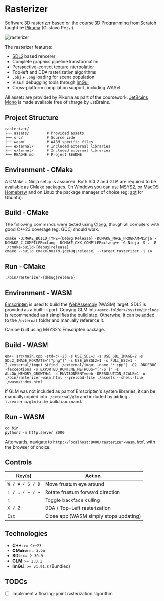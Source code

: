 # Rasterizer

Software 3D rasterizer based on the
course [3D Programming from Scratch](https://pikuma.com/courses/learn-3d-computer-graphics-programming) taught
by [Pikuma](https://pikuma.com/) (Gustavo Pezzi).

![rasterizer](https://github.com/user-attachments/assets/67fcb181-eaff-48aa-b986-2c858d8ae891)

The rasterizer features:

* [SDL2](https://github.com/libsdl-org/SDL) based renderer
* Complete graphics pipeline transformation
* Perspective-correct texture interpolation
* Top-left and DDA rasterization algorithms
* `.obj` + `.png` loading for scene population
* Visual debugging tools through [ImGui](https://github.com/ocornut/imgui)
* Cross-platform compilation support, including WASM

All assets are provided by Pikuma as part of the
coursework. [JetBrains Mono](https://www.jetbrains.com/lp/mono/) is made available free of
charge by JetBrains.

## Project Structure

```plaintext
rasterizer/
├── assets/        # Provided assets
├── src/           # Source code
├── wasm/          # WASM specific files
├── external/      # Included external libraries
├── external/      # Included external libraries
└── README.md      # Project README
```

## Environment - CMake

A CMake + Ninja setup is assumed. Both SDL2 and GLM are required to be available as CMake packages. On Windows you can
use [MSYS2](https://www.msys2.org/), on MacOS [Homebrew](https://formulae.brew.sh/) and on Linux the package manager of
choice (eg: [apt](https://ubuntu.com/server/docs/package-management) for Ubuntu).

## Build - CMake

The following commands were tested using [Clang](https://clang.llvm.org/), though all compilers with good C++23
coverage (eg: GCC) should work.

```shell
cmake -DCMAKE_BUILD_TYPE={Debug|Release} -DCMAKE_MAKE_PROGRAM=Ninja -DCMAKE_C_COMPILER=clang -DCMAKE_CXX_COMPILER=clang++ -G Ninja -S . -B ./cmake-build-{debug|release}
cmake --build cmake-build-{debug|release} --target rasterizer -j 14
```

## Run - CMake

```shell
./bin/rasterizer-{debug|release}
```

## Environment - WASM

[Emscripten](https://emscripten.org/) is used to build the [WebAssembly](https://webassembly.org/) (WASM) target. SDL2
is provided as a built-in port. Copying GLM into `<emcc-folder>/system/include` is recommended as it simplifies the
build step. Otherwise, it can be added to the `/external` folder and manually reference it.

Can be built using MSYS2's Emscripten package.

## Build - WASM

```shell
em++ src/main.cpp -std=c++23 -s USE_SDL=2 -s USE_SDL_IMAGE=2 -s SDL2_IMAGE_FORMATS='["png"]' -s USE_WEBGL2=1 -s FULL_ES2=1 -I./external/imgui $(find ./external/imgui -name "*.cpp") -O2 -DNDEBUG -fexceptions -s EXPORTED_RUNTIME_METHODS="['FS']" -s ALLOW_MEMORY_GROWTH=1 -s ENVIRONMENT=web -DRESOLUTION_SCALE=1 -o ./bin/rasterizer-wasm.html --preload-file ./assets --shell-file ./wasm/index.html
```

If GLM was not included as part of Emscripten's system libraries, it can be manually copied into `./external/glm` and
included by adding `-I./externa/glm` to the build command.

## Run - WASM

```shell
cd bin
python3 -m http.server 8000
```

Afterwards, navigate to `http://localhost:8000/rasterizer-wasm.html` with the browser of choice.

## Controls

| Key(s)          | Action                                 |
|-----------------|----------------------------------------|
| `W / A / S / D` | Move frustum eye around                |
| `↑ / ↓ / ← / →` | Rotate frustum forward direction       |
| `C`             | Toggle backface culling                |
| `X / Z`         | DDA / Top-Left rasterization           |
| `Esc`           | Close app (WASM simply stops updating) |

## Technologies

* **C++**: `>= C++23`
* **CMake**: `>= 3.28`
* **SDL**: `>= 2.30.9`
* **GLM**: `>= 1.0.1`
* **ImGui**: `>= v1.91.8` (Bundled)

## TODOs

* [ ] Implement a floating-point rasterization algorithm
